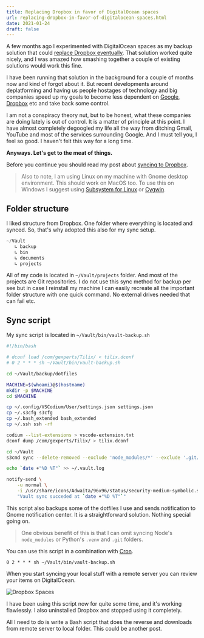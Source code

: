 ```yaml
---
title: Replacing Dropbox in favor of DigitalOcean spaces
url: replacing-dropbox-in-favor-of-digitalocean-spaces.html
date: 2021-01-24
draft: false
---
```


A few months ago I experimented with DigitalOcean spaces as my backup solution that could [replace Dropbox eventually](/digitalocean-spaces-to-sync-between-computers.html). That solution worked quite nicely, and I was amazed how smashing together a couple of existing solutions would work this fine.

I have been running that solution in the background for a couple of months now and kind of forgot about it. But recent developments around deplatforming and having us people hostages of technology and big companies speed up my goals to become less dependent on [Google](https://edition.cnn.com/2020/12/17/tech/google-antitrust-lawsuit/index.html), [Dropbox](https://www.pcworld.com/article/2048680/dropbox-takes-a-peek-at-files.html) etc and take back some control.

I am not a conspiracy theory nut, but to be honest, what these companies are doing lately is out of control. It is a matter of principle at this point. I have almost completely degoogled my life all the way from ditching Gmail, YouTube and most of the services surrounding Google. And I must tell you, I feel so good. I haven't felt this way for a long time.

**Anyways. Let's get to the meat of things.**

Before you continue you should read my post about [syncing to Dropbox](/digitalocean-spaces-to-sync-between-computers.html).

> Also to note, I am using Linux on my machine with Gnome desktop environment. This should work on MacOS too. To use this on Windows I suggest using [Subsystem for Linux](https://docs.microsoft.com/en-us/windows/wsl/install-win10) or [Cygwin](https://www.cygwin.com/).

## Folder structure

I liked structure from Dropbox. One folder where everything is located and synced. So, that's why adopted this also for my sync setup.

```go
~/Vault
   ↳ backup
   ↳ bin
   ↳ documents
   ↳ projects
```

All of my code is located in `~/Vault/projects` folder. And most of the projects are Git repositories. I do not use this sync method for backup per see but in case I reinstall my machine I can easily recreate all the important folder structure with one quick command. No external drives needed that can fail etc.

## Sync script

My sync script is located in `~/Vault/bin/vault-backup.sh`

```bash
#!/bin/bash

# dconf load /com/gexperts/Tilix/ < tilix.dconf
# 0 2 * * * sh ~/Vault/bin/vault-backup.sh

cd ~/Vault/backup/dotfiles

MACHINE=$(whoami)@$(hostname)
mkdir -p $MACHINE
cd $MACHINE

cp ~/.config/VSCodium/User/settings.json settings.json
cp ~/.s3cfg s3cfg
cp ~/.bash_extended bash_extended
cp ~/.ssh ssh -rf

codium --list-extensions > vscode-extension.txt
dconf dump /com/gexperts/Tilix/ > tilix.dconf

cd ~/Vault
s3cmd sync --delete-removed --exclude 'node_modules/*' --exclude '.git/*' --exclude '.venv/*' ./ s3://bucket-name/backup/

echo `date +"%D %T"` >> ~/.vault.log

notify-send \
	-u normal \
	-i /usr/share/icons/Adwaita/96x96/status/security-medium-symbolic.symbolic.png \
	"Vault sync succeded at `date +"%D %T"`"
```

This script also backups some of the dotfiles I use and sends notification to Gnome notification center. It is a straightforward solution. Nothing special going on.

> One obvious benefit of this is that I can omit syncing Node's `node_modules` or Python's `.venv` and `.git` folders.

You can use this script in a combination with [Cron](https://en.wikipedia.org/wiki/Cron).

```
0 2 * * * sh ~/Vault/bin/vault-backup.sh
```

When you start syncing your local stuff with a remote server you can review your items on DigitalOcean.

![Dropbox Spaces](/dropbox-sync/dropbox-spaces.png)

I have been using this script now for quite some time, and it's working flawlessly. I also uninstalled Dropbox and stopped using it completely.

All I need to do is write a Bash script that does the reverse and downloads from remote server to local folder. This could be another post.



